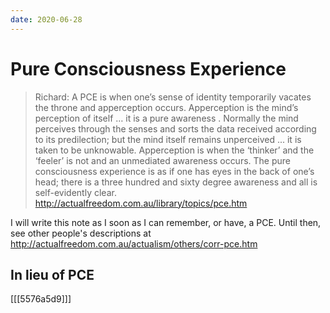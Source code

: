 ```yaml
---
date: 2020-06-28
---
```


# Pure Consciousness Experience

> Richard: A PCE is when one’s sense of identity temporarily vacates the throne and apperception occurs. Apperception is the mind’s perception of itself … it is a pure awareness . Normally the mind perceives through the senses and sorts the data received according to its predilection; but the mind itself remains unperceived ... it is taken to be unknowable. Apperception is when the ‘thinker’ and the ‘feeler’ is not and an unmediated awareness occurs. The pure consciousness experience is as if one has eyes in the back of one’s head; there is a three hundred and sixty degree awareness and all is self-evidently clear. <http://actualfreedom.com.au/library/topics/pce.htm>

I will write this note as I soon as I can remember, or have, a PCE. Until then, see other people's descriptions at <http://actualfreedom.com.au/actualism/others/corr-pce.htm>

## In lieu of PCE

[[[5576a5d9]]]